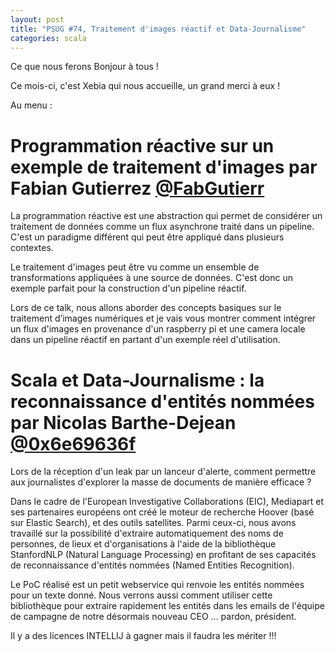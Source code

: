 ```yaml
---
layout: post
title: "PSUG #74, Traitement d'images réactif et Data-Journalisme"
categories: scala
---
```


Ce que nous ferons
Bonjour à tous !

Ce mois-ci, c'est Xebia qui nous accueille, un grand merci à eux !

Au menu :

# Programmation réactive sur un exemple de traitement d'images par Fabian Gutierrez [@FabGutierr](https://twitter.com/FabGutierr)

La programmation réactive est une abstraction qui permet de considérer un traitement de données comme un flux asynchrone traité dans un pipeline. C'est un paradigme différent qui peut être appliqué dans plusieurs contextes.

Le traitement d'images peut être vu comme un ensemble de transformations appliquées à une source de données. C'est donc un exemple parfait pour la construction d'un pipeline réactif.

Lors de ce talk, nous allons aborder des concepts basiques sur le traitement d’images numériques et je vais vous montrer comment intégrer un flux d'images en provenance d'un raspberry pi et une camera locale dans un pipeline réactif en partant d'un exemple réel d'utilisation.

# Scala et Data-Journalisme : la reconnaissance d'entités nommées par Nicolas Barthe-Dejean [@0x6e69636f](https://twitter.com/0x6e69636f)

Lors de la réception d'un leak par un lanceur d'alerte, comment permettre aux journalistes d'explorer la masse de documents de manière efficace ?

Dans le cadre de l'European Investigative Collaborations (EIC), Mediapart et ses partenaires européens ont créé le moteur de recherche Hoover (basé sur Elastic Search), et des outils satellites. Parmi ceux-ci, nous avons travaillé sur la possibilité d'extraire automatiquement des noms de personnes, de lieux et d'organisations à l'aide de la bibliothèque StanfordNLP (Natural Language Processing) en profitant de ses capacités de reconnaissance d'entités nommées (Named Entities Recognition).

Le PoC réalisé est un petit webservice qui renvoie les entités nommées pour un texte donné. Nous verrons aussi comment utiliser cette bibliothèque pour extraire rapidement les entités dans les emails de l'équipe de campagne de notre désormais nouveau CEO ... pardon, président.

Il y a des licences INTELLIJ à gagner mais il faudra les mériter !!!
